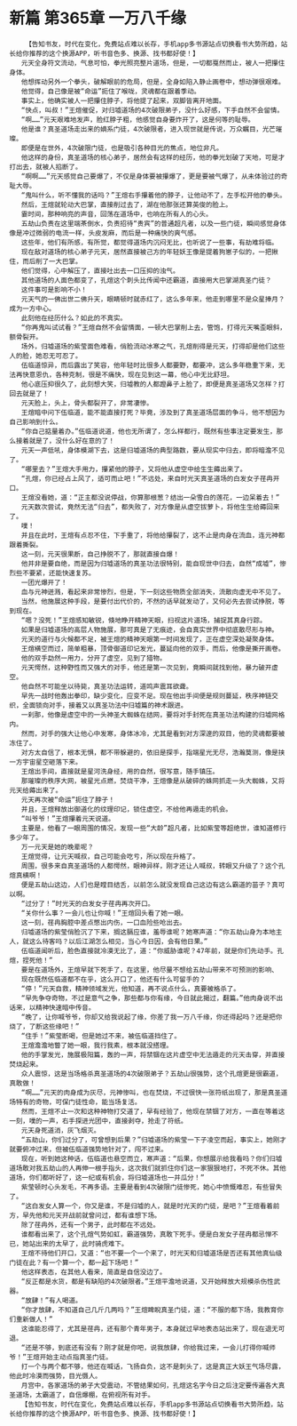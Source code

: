 # 新篇 第365章 一万八千缘
        【告知书友，时代在变化，免费站点难以长存，手机app多书源站点切换看书大势所趋，站长给你推荐的这个换源APP，听书音色多、换源、找书都好使！】
       元天全身符文流动，气息可怕，拳光照亮整片道场，但是，一切都戛然而止，被人一把攥住身体。
       他想挥动另外一个拳头，破解眼前的危局，但是，全身如陷入静止画卷中，想动弹很艰难。
       他觉得，自己像是被“命运”扼住了喉咙，灵魂都在跟着季动。
       事实上，他确实被人一把攥住脖子，将他提了起来，双脚皆离开地面。
       “快点，叫叔！”王煊催促，对归墟道场的4次破限弟子，没什么好感，下手自然不会留情。
       “啊……”元天艰难地发声，脸红脖子粗，他感觉自身要炸开了，这是何等的耻辱。
       他是谁？真圣道场走出来的嫡系门徒，4次破限者，进入现世就是传说，万众瞩目，光芒璀璨。
       即便是在世外，4次破限门徒，也是吸引各种目光的焦点，地位非凡。
       他这样的身份，真圣道场的核心弟子，居然会有这样的经历，他的拳光划破了天地，可是才打出去，就被人掐断了。
       “啊啊……”元天感觉自己要爆了，不仅是身体要被攥爆了，更是要被气爆了，从未体验过的奇耻大辱。
       “鬼叫什么，听不懂我的话吗？”王煊右手攥着他的脖子，让他动不了，左手松开他的拳头。
       然后，王煊就轮动大巴掌，直接削过去了，湖在他那张还算英俊的脸上。
       霎时间，那种响亮的声音，回荡在道场中，也响在所有人的心头。
       五劫山负责在这里端茶倒水，负责招待“贵宾”的普通超凡者，以及一些门徒，瞬间感觉身体像是冲过微弱的电流一样，头皮发麻，而后是一种痛快的爽气感。
       这些年，他们有所感，有所觉，都觉得道场内沉闷无比，也听说了一些事，有劫难将临。
       现在敌对道场的核心弟子元天，居然直接被己方的年轻妖王像是提着狗崽子似的，一把揪住，而后削了一大巴掌。
       他们觉得，心中解压了，直接吐出去一口压抑的浊气。
       其他道场的人面色都变了，孔煊这个刺头比传闻中还霸道，直接用大巴掌湖真圣门徒？
       这件事可是影响不小！
       元天气的一佛出世二佛升天，眼睛顿时就赤红了，这么多年来，他走到哪里不是众星捧月？成为一方中心。
       此刻他在经历什么？如此的不真实。
       “你再鬼叫试试看？”王煊自然不会留情面，一顿大巴掌削上去，管饱，打得元天嘴歪眼斜，额骨裂开。
       场外，归墟道场的紫莹面色难看，俏脸流动冰寒之气，孔煊削得是元天，打得却是他们这些人的脸，她忍无可忍了。
       伍临道惊异，而后露出了笑容，他年轻时比很多人都要野，都要冲，这么多年稳重下来，无法再快意恩仇，各种克制，很是不痛快，现在见到这一幕，他心中无比舒坦。
       他心底压抑很久了，此刻想大笑，归墟教的人都蹬鼻子上脸了，即便是真圣道场又怎样？打回去就是了！
       元天脸上，头上，骨头都裂开了，非常凄惨。
       王煊暗中问下伍临道，能不能直接打死？毕竟，涉及到了真圣道场层面的争斗，他不想因为自己影响到什么。
       “你自己掂量着办。”伍临道说道，他也无所谓了，怎么样都行，既然有些事注定要发生，那么接着就是了，没什么好在意的了！
       元天一声低吼，身体模湖下去，这是归墟道场的典型路数，要从现实中归去，即将暗澹不见了。
       “哪里去？”王煊大手用力，攥紧他的脖子，又将他从虚空中给生生薅出来了。
       “孔煊，你已经占上风了，适可而止吧！”不远处，来自时光天真圣道场的白发女子荏冉开口。
       王煊没看她，道：“正主都没说停战，你算那根葱？结出一朵雪白的莲花，一边呆着去！”
       元天数次尝试，竟然无法“归去”，都失败了，对方像是从虚空拔萝卜，将他生生给薅回来了。
       噗！
       并且在此时，王煊有点忍不住，下手重了，将他给攥裂了，这不止是肉身在流血，连元神都跟着撕裂。
       这一刻，元天很果断，自己挣脱不了，那就直接自爆！
       他并非是要自绝，而是因为归墟道场的真圣功法很特别，能自现世中归去，自然“成墟”，惨烈些不要紧，还能快速复苏。
       一团光爆开了！
       血与元神迸溅，看起来非常惨烈，但是，下一刻这些物质全部消失，流散向虚无中不见了。
       当然，他施展这种手段，是要付出代价的，不然的话早就发动了，又何必先去尝试挣脱，等到现在。
       “嗯？没死！”王煊感知敏锐，倏地睁开精神天眼，扫视这片道场，捕捉其真身行踪。
       如果是归墟道场的高层人物施展，那可真是了无痕迹，会自真实世界中彻底散尽形与神。
       元天的道行与火候都不足，被王煊的精神天眼第一时间发现了，正在虚空深处凝聚身体。
       王煊横空而过，简单粗暴，顶骨御道印记发光，蔓延向他的双手，而后，他像是撕开画卷。
       他的双手勐然一用力，分开了虚空，见到了猎物。
       元天愕然，这种野性而又强大的对手，他还是第一次见到，竟瞬间就找到他，暴力破开虚空。
       他自然不可能坐以待毙，真圣功法运转，道鸣声震耳欲聋。
       早先一战时他轰出拳印，缺少变化，应变不足。现在他出手间便是规则蔓延，秩序神链交织，全面锁向对手，接着又以真圣功法中归墟篇的神术跟进。
       一刹那，他像是虚空中的一头神圣大蜘蛛在结网，要将对手封死在真圣功法构建的归墟网格内。
       然而，对手的强大让他心中发寒，身体冰冷，尤其是看到对方深邃的双目，他的灵魂都要被冻住了。
       对方太自信了，根本无惧，都不带躲避的，依旧是探手，指端星光无尽，浩瀚莫测，像是挟一方宇宙星空砸落下来。
       王煊出手间，直接就是星河洗身经，用的自然，很写意，随手镇压。
       那璀璨的秩序大网，被星光点燃，焚烧干净，王煊像是从破碎的蛛网抓走一头大蜘蛛，又将元天给薅出来了。
       元天再次被“命运”扼住了脖子！
       并且，王煊释放出御道化的纹理印记，锁住虚空，不给他再遁走的机会。
       “叫爷爷！”王煊攥着元天说道。
       主要是，他看了一眼周围的情况，发现一些“大龄”超凡者，比如紫莹等超绝世，谁知道修行多少年了。
       万一元天是她的晚辈呢？
       王煊觉得，让元天喊叔，自己可能会吃亏，所以现在升格了。
       周围，很多来自真圣道场的人都愕然，眼神异样，刚才还让人喊叔，转眼又升级了？这个孔煊真横啊！
       便是五劫山这边，人们也是瞠目结舌，以前怎么就没发现自己这边有这么霸道的苗子？真可以啊。
       “过分了！”时光天的白发女子荏冉再次开口。
       “关你什么事？一会儿也让你喊！”王煊回头看了她一眼。
       这一刻，荏冉胸腔中差点憋出内伤，一口血险些呛出去。
       归墟道场的紫莹俏脸沉了下来，搁这膈应谁，羞辱谁呢？她寒声道：“你五劫山身为本地主人，就这么待客吗？以后江湖怎么相见，当心今日因，会有他日果。”
       伍临道闻听后，脸色直接就冷漠无比了，道：“你威胁谁呢？47年前，就是你们先动手。孔煊，捏死他！”
       要是在道场外，王煊早就下死手了，在这里，他尽量不想给五劫山带来不可预测的影响、
       现在既然伍临道都不在乎，这么开口了，他还有什么可留手的？
       “停！”元天自救，精神领域发光，他知道，再不说点什么，真要被格杀了。
       “早先争夺奇物，不过是意气之争，那些都与你有缘，今日就此揭过，翻篇。”他肉身说不出话来，以精神快速暗中传音。
       “晚了，让你喊爷爷，你却又给我说起了缘，你差了我一万八千缘，你还得起吗？还是把你烧了，了断这些缘吧！”
       “住手！”紫莹断喝，但是她过不来，被伍临道挡住了。
       王煊澹澹地瞥了她一眼，我行我素，根本就没搭理。
       他的手掌发光，施展极阳篇，轰的一声，将禁锢在这片虚空中无法遁走的元天击穿，并直接焚烧起来。
       众人震惊，这是当场格杀真圣道场的4次破限弟子？五劫山很强势，这个孔煊更是很霸道，真敢做！
       “啊……”元天的肉身成为灰尽，元神惨叫，也在焚烧，不过很快一张符纸出现了，那是真圣道场特有的奇物，可保门徒性命，能当场复活。
       然而，王煊不止一次和这种神物打交道了，早有经验了，他现在禁锢了对方，一直在等着这一刻，噗的一声，右手探进光团中，直接剥夺，抢走了符纸。
       元天身死道消，灰飞烟灭。
       “五劫山，你们过分了，可曾想到后果？”归墟道场的紫莹一下子凌空而起，事实上，她刚才就要俯冲过来，但被伍临道强势地针对了，闯不过来。
       现在，听到她这种话，伍临道也悬空而立，寒声道：“后果，你想展示给我看吗？你们归墟道场敢对我五劫山的人再伸一根手指头，这次我们就抓住你们这一家狠狠地打，不死不休。其他道场，你们都听好了，这一纪或有机会，将归墟道场也一并瓜分！”
       紫莹顿时心头发毛，不再多语。主要是看到4次破限门徒惨死，她心中愤慨难忍，有些冒失了。
       “这白发女人算一个，你又是谁，不是归墟的人，就是时光天的门徒，是吧？”王煊看着前方，早先他和元天开战前就曾问过，都有谁想下场。
       除了荏冉外，还有一个男子，此时都在不远处。
       谁都看出来了，这个孔煊气势如虹，霸道强势，真敢下死手。便是白发女子荏冉都忌惮不已，她站出来的太早了，此时骑虎难下。
       王煊不待他们开口，又道：“也不要一个一个来了，时光天和归墟道场是否还有其他真仙级门徒在此？有一个算一个，都一起下场吧！”
       他这样表态，在其他人看来，简直是自信没边了。
       “反正都是水货，都是有缺陷的4次破限者。”王煊平澹地说道，又开始释放大规模杀伤性武器。
       “放肆！”有人喝道。
       “你才放肆，不知道自己几斤几两吗？”王煊睥睨真圣门徒，道：“不服的都下场，我教育你们重新做人！”
       这谁能忍得了，尤其是荏冉，还有那个青年男子，本身就过早地表态站出来了，现在退无可退。
       “还是不够，到底还有没有？刚才就是你吧，说我放肆，你给我过来，一会儿打得你喊师爷！”王煊开始主动点指真圣门徒。
       打一个与两个都不够，他还在喊话，飞扬自负，这不是刺头了，这是真正大妖王气场尽露，他此时冷漠而强势，目光慑人。
       月宫中，各家道场的弟子大受震动，不管结果如何，孔煊这名字今日之后注定要传遍各大真圣道场，太霸道了，自信爆棚，在俯视所有对手。
       【告知书友，时代在变化，免费站点难以长存，手机app多书源站点切换看书大势所趋，站长给你推荐的这个换源APP，听书音色多、换源、找书都好使！】